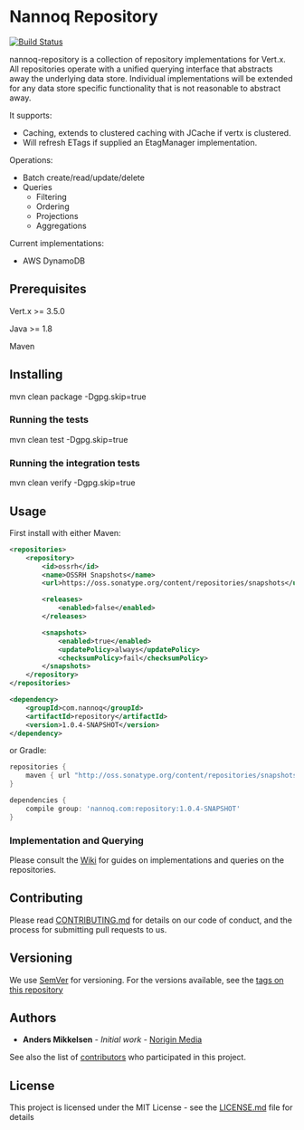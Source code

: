 # Nannoq Repository

[![Build Status](https://www.tomrom.net/buildStatus/icon?job=nannoq-repository/develop)](https://www.tomrom.net/job/nannoq-repository/job/develop/)

nannoq-repository is a collection of repository implementations for Vert.x. All repositories operate with a unified querying interface that abstracts away the underlying data store. Individual implementations will be extended for any data store specific functionality that is not reasonable to abstract away.

It supports:
 - Caching, extends to clustered caching with JCache if vertx is clustered.
 - Will refresh ETags if supplied an EtagManager implementation.
 
Operations:
 - Batch create/read/update/delete
 - Queries
   * Filtering
   * Ordering
   * Projections
   * Aggregations
 
Current implementations:
 
 - AWS DynamoDB

## Prerequisites

Vert.x >= 3.5.0

Java >= 1.8

Maven

## Installing

mvn clean package -Dgpg.skip=true

### Running the tests

mvn clean test -Dgpg.skip=true

### Running the integration tests

mvn clean verify -Dgpg.skip=true

## Usage

First install with either Maven:

```xml
<repositories>
    <repository>
        <id>ossrh</id>
        <name>OSSRH Snapshots</name>
        <url>https://oss.sonatype.org/content/repositories/snapshots</url>

        <releases>
            <enabled>false</enabled>
        </releases>

        <snapshots>
            <enabled>true</enabled>
            <updatePolicy>always</updatePolicy>
            <checksumPolicy>fail</checksumPolicy>
        </snapshots>
    </repository>
</repositories>

<dependency>
    <groupId>com.nannoq</groupId>
    <artifactId>repository</artifactId>
    <version>1.0.4-SNAPSHOT</version>
</dependency>
```

or Gradle:

```groovy
repositories {
    maven { url "http://oss.sonatype.org/content/repositories/snapshots/" }
}

dependencies {
    compile group: 'nannoq.com:repository:1.0.4-SNAPSHOT'
}
```

### Implementation and Querying

Please consult the [Wiki](https://github.com/NoriginMedia/nannoq-repository/wiki) for guides on implementations and queries on the repositories.

## Contributing

Please read [CONTRIBUTING.md](https://github.com/NoriginMedia/nannoq-repository/blob/master/CONTRIBUTING.md) for details on our code of conduct, and the process for submitting pull requests to us.

## Versioning

We use [SemVer](http://semver.org/) for versioning. For the versions available, see the [tags on this repository](https://github.com/NoriginMedia/nannoq-repository/tags)

## Authors

* **Anders Mikkelsen** - *Initial work* - [Norigin Media](http://noriginmedia.com/)

See also the list of [contributors](https://github.com/NoriginMedia/nannoq-repository/contributors) who participated in this project.

## License

This project is licensed under the MIT License - see the [LICENSE.md](https://github.com/NoriginMedia/nannoq-repository/blob/master/LICENSE) file for details
